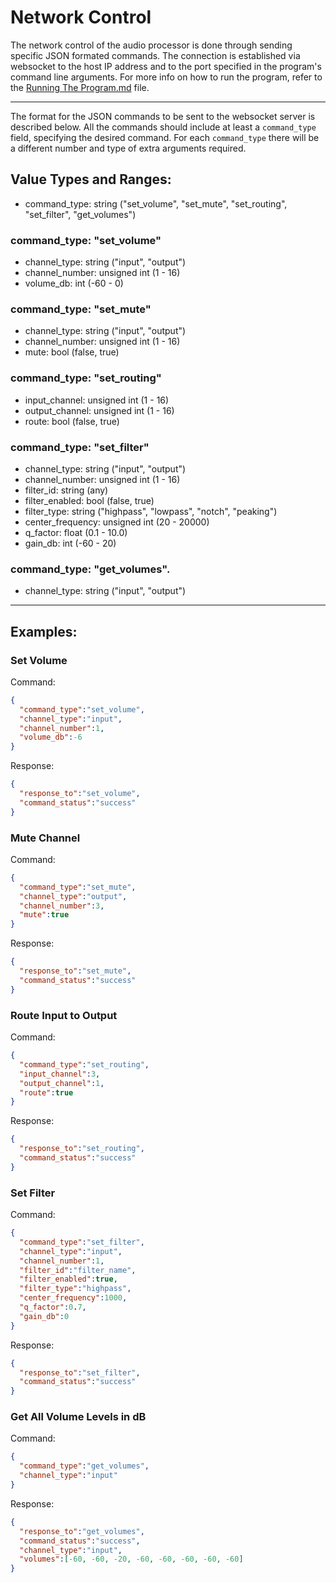 # Network Control

The network control of the audio processor is done through sending specific JSON formated commands. The connection is established via websocket to the host IP address and to the port specified in the program's command line arguments. For more info on how to run the program, refer to the [Running The Program.md](./Running%20The%20Program.md) file.

--- 

The format for the JSON commands to be sent to the websocket server is described below. All the commands should include at least a `command_type` field, specifying the desired command. For each `command_type` there will be a different number and type of extra arguments required.

## Value Types and Ranges:

- command_type: string ("set_volume", "set_mute", "set_routing", "set_filter", "get_volumes")

### command_type: "set_volume"
- channel_type: string ("input", "output")
- channel_number: unsigned int (1 - 16)
- volume_db: int (-60 - 0)


### command_type: "set_mute"
- channel_type: string ("input", "output")
- channel_number: unsigned int (1 - 16)
- mute: bool (false, true)


### command_type: "set_routing"
- input_channel: unsigned int (1 - 16)
- output_channel: unsigned int (1 - 16)
- route: bool (false, true)


### command_type: "set_filter"
- channel_type: string ("input", "output")
- channel_number: unsigned int (1 - 16)
- filter_id: string (any)
- filter_enabled: bool (false, true)
- filter_type: string ("highpass", "lowpass", "notch", "peaking")
- center_frequency: unsigned int (20 - 20000)
- q_factor: float (0.1 - 10.0)
- gain_db: int (-60 - 20)


### command_type: "get_volumes".
- channel_type: string ("input", "output")

---

## Examples:

### Set Volume
Command:
  ```json
  {
    "command_type":"set_volume",
    "channel_type":"input",
    "channel_number":1,
    "volume_db":-6
  }
  ```

Response:
  ```json
  {
    "response_to":"set_volume",
    "command_status":"success"
  }
  ```

### Mute Channel
Command:
  ```json
  {
    "command_type":"set_mute",
    "channel_type":"output",
    "channel_number":3,
    "mute":true
  }
  ```

Response:
  ```json
  {
    "response_to":"set_mute",
    "command_status":"success"
  }
  ```

### Route Input to Output
Command:
  ```json
  {
    "command_type":"set_routing",
    "input_channel":3,
    "output_channel":1,
    "route":true
  }
  ```

Response:
  ```json
  {
    "response_to":"set_routing",
    "command_status":"success"
  }
  ```

### Set Filter
Command:
  ```json
  {
    "command_type":"set_filter",
    "channel_type":"input",
    "channel_number":1,
    "filter_id":"filter_name",
    "filter_enabled":true,
    "filter_type":"highpass",
    "center_frequency":1000,
    "q_factor":0.7,
    "gain_db":0
  }
  ```

Response:
  ```json
  {
    "response_to":"set_filter",
    "command_status":"success"
  }
  ```

### Get All Volume Levels in dB
Command:
  ```json
  {
    "command_type":"get_volumes",
    "channel_type":"input"
  }
  ```

Response:
  ```json
  {
    "response_to":"get_volumes",
    "command_status":"success",
    "channel_type":"input",
    "volumes":[-60, -60, -20, -60, -60, -60, -60, -60]
  }
  ```


